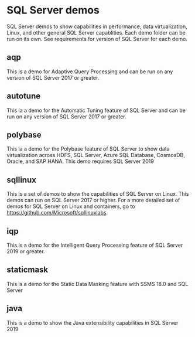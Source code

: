 # SQL Server demos

SQL Server demos to show capabilities in performance, data virtualization, Linux, and other general SQL Server capablities. Each demo folder can be run on its own. See requirements for version of SQL Server for each demo.

## aqp

This is a demo for Adaptive Query Processing and can be run on any version of SQL Server 2017 or greater.

## autotune

This ia a demo for the Automatic Tuning feature of SQL Server and can be run on any version of SQL Server 2017 or greater.

## polybase

This ia a demo for the Polybase feature of SQL Server to show data virtualization across HDFS, SQL Server, Azure SQL Database, CosmosDB, Oracle, and SAP HANA. This demo requires SQL Server 2019

## sqllinux

This is a set of demos to show the capabilities of SQL Server on Linux. This demos can run on SQL Server 2017 or higher. For a more detailed set of demos for SQL Server on Linux and containers, go to https://github.com/Microsoft/sqllinuxlabs.

## iqp

This is a demo for the Intelligent Query Processing feature of SQL Server 2019 or greater.

## staticmask

This is a demo for the Static Data Masking feature with SSMS 18.0 and SQL Server

## java

This is a demo to show the Java extensibility capabilities in SQL Server 2019